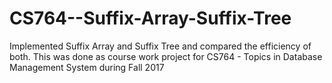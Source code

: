 # CS764--Suffix-Array-Suffix-Tree
Implemented Suffix Array and Suffix Tree and compared the efficiency of both. This was done as course work project for CS764 - Topics in Database Management System during Fall 2017
